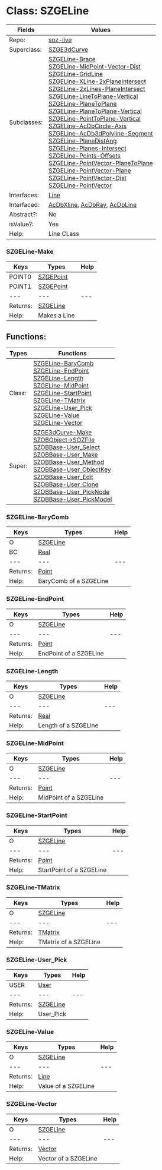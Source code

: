 
# Class:	SZGELine

| Fields | Values |
| --------- | --------- |
| Repo: | [soz-live](/repos/soz-live.html) |
| Superclass: | [SZGE3dCurve](SZGE3dCurve.html) |
| Subclasses: | [SZGELine-Brace](SZGELine-Brace.html) <br> [SZGELine-MidPoint-Vector-Dist](SZGELine-MidPoint-Vector-Dist.html) <br> [SZGELine-GridLine](SZGELine-GridLine.html) <br> [SZGELine-XLine-2xPlaneIntersect](SZGELine-XLine-2xPlaneIntersect.html) <br> [SZGELine-2xLines-PlaneIntersect](SZGELine-2xLines-PlaneIntersect.html) <br> [SZGELine-LineToPlane-Vertical](SZGELine-LineToPlane-Vertical.html) <br> [SZGELine-PlaneToPlane](SZGELine-PlaneToPlane.html) <br> [SZGELine-PlaneToPlane-Vertical](SZGELine-PlaneToPlane-Vertical.html) <br> [SZGELine-PointToPlane-Vertical](SZGELine-PointToPlane-Vertical.html) <br> [SZGELine-AcDbCircle-Axis](SZGELine-AcDbCircle-Axis.html) <br> [SZGELine-AcDb3dPolyline-Segment](SZGELine-AcDb3dPolyline-Segment.html) <br> [SZGELine-PlaneDistAng](SZGELine-PlaneDistAng.html) <br> [SZGELine-Planes-Intersect](SZGELine-Planes-Intersect.html) <br> [SZGELine-Points-Offsets](SZGELine-Points-Offsets.html) <br> [SZGELine-PointVector-PlaneToPlane](SZGELine-PointVector-PlaneToPlane.html) <br> [SZGELine-PointVector-Plane](SZGELine-PointVector-Plane.html) <br> [SZGELine-PointVector-Dist](SZGELine-PointVector-Dist.html) <br> [SZGELine-PointVector](SZGELine-PointVector.html) |
| Interfaces: | [Line](Line.html) |
| Interfaced: | [AcDbXline](AcDbXline.html), [AcDbRay](AcDbRay.html), [AcDbLine](AcDbLine.html) |
| Abstract?: | No |
| isValue?: | Yes |
| Help: | Line CLass |

### SZGELine-Make

| Keys | Types | Help |
| --------- | --------- | --------- |
| POINT0 | [SZGEPoint](SZGEPoint.html) |  |
| POINT1 | [SZGEPoint](SZGEPoint.html) |  |
| --- | --- | --- |
| Returns: | [SZGELine](SZGELine.html) |
| Help: | Makes a Line |


## Functions:

| Types | Functions |
| --------- | --------- |
| Class: | [SZGELine-BaryComb](#SZGELine-BaryComb) <br> [SZGELine-EndPoint](#SZGELine-EndPoint) <br> [SZGELine-Length](#SZGELine-Length) <br> [SZGELine-MidPoint](#SZGELine-MidPoint) <br> [SZGELine-StartPoint](#SZGELine-StartPoint) <br> [SZGELine-TMatrix](#SZGELine-TMatrix) <br> [SZGELine-User_Pick](#SZGELine-User_Pick) <br> [SZGELine-Value](#SZGELine-Value) <br> [SZGELine-Vector](#SZGELine-Vector) |
| Super: | [SZGE3dCurve-Make](SZGE3dCurve.html) <br> [SZOBObject->SOZFile](SZOBObject.html) <br> [SZOBBase-User_Select](SZOBBase.html) <br> [SZOBBase-User_Make](SZOBBase.html) <br> [SZOBBase-User_Method](SZOBBase.html) <br> [SZOBBase-User_ObjectKey](SZOBBase.html) <br> [SZOBBase-User_Edit](SZOBBase.html) <br> [SZOBBase-User_Clone](SZOBBase.html) <br> [SZOBBase-User_PickNode](SZOBBase.html) <br> [SZOBBase-User_PickModel](SZOBBase.html) |


### SZGELine-BaryComb

| Keys | Types | Help |
| --------- | --------- | --------- |
| O | [SZGELine](SZGELine.html) |  |
| BC | [Real](Real.html) |  |
| --- | --- | --- |
| Returns: | [Point](Point.html) |
| Help: | BaryComb of a SZGELine |

### SZGELine-EndPoint

| Keys | Types | Help |
| --------- | --------- | --------- |
| O | [SZGELine](SZGELine.html) |  |
| --- | --- | --- |
| Returns: | [Point](Point.html) |
| Help: | EndPoint of a SZGELine |

### SZGELine-Length

| Keys | Types | Help |
| --------- | --------- | --------- |
| O | [SZGELine](SZGELine.html) |  |
| --- | --- | --- |
| Returns: | [Real](Real.html) |
| Help: | Length of a SZGELine |

### SZGELine-MidPoint

| Keys | Types | Help |
| --------- | --------- | --------- |
| O | [SZGELine](SZGELine.html) |  |
| --- | --- | --- |
| Returns: | [Point](Point.html) |
| Help: | MidPoint of a SZGELine |

### SZGELine-StartPoint

| Keys | Types | Help |
| --------- | --------- | --------- |
| O | [SZGELine](SZGELine.html) |  |
| --- | --- | --- |
| Returns: | [Point](Point.html) |
| Help: | StartPoint of a SZGELine |

### SZGELine-TMatrix

| Keys | Types | Help |
| --------- | --------- | --------- |
| O | [SZGELine](SZGELine.html) |  |
| --- | --- | --- |
| Returns: | [TMatrix](TMatrix.html) |
| Help: | TMatrix of a SZGELine |

### SZGELine-User_Pick

| Keys | Types | Help |
| --------- | --------- | --------- |
| USER | [User](User.html) |  |
| --- | --- | --- |
| Returns: | [SZGELine](SZGELine.html) |
| Help: | User_Pick |

### SZGELine-Value

| Keys | Types | Help |
| --------- | --------- | --------- |
| O | [SZGELine](SZGELine.html) |  |
| --- | --- | --- |
| Returns: | [Line](Line.html) |
| Help: | Value of a SZGELine |

### SZGELine-Vector

| Keys | Types | Help |
| --------- | --------- | --------- |
| O | [SZGELine](SZGELine.html) |  |
| --- | --- | --- |
| Returns: | [Vector](Vector.html) |
| Help: | Vector of a SZGELine |

